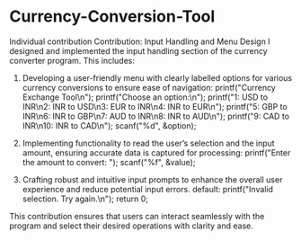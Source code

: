 # Currency-Conversion-Tool
Individual contribution
Contribution: Input Handling and Menu Design
I designed and implemented the input handling section of the currency converter program. This includes:
1.	Developing a user-friendly menu with clearly labelled options for various currency conversions to ensure ease of navigation:
printf("Currency Exchange Tool\n");
printf("Choose an option:\n");
printf("1: USD to INR\n2: INR to USD\n3: EUR to INR\n4: INR to EUR\n");
printf("5: GBP to INR\n6: INR to GBP\n7: AUD to INR\n8: INR to AUD\n");
printf("9: CAD to INR\n10: INR to CAD\n");
scanf("%d", &option);

2.	Implementing functionality to read the user’s selection and the input amount, ensuring accurate data is captured for processing:
printf("Enter the amount to convert: ");
scanf("%f", &value);

3.	Crafting robust and intuitive input prompts to enhance the overall user experience and reduce potential input errors.
default: 
    printf("Invalid selection. Try again.\n");
    return 0;

This contribution ensures that users can interact seamlessly with the program and select their desired operations with clarity and ease.
